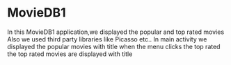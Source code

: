 # MovieDB1
In this MovieDB1 application,we displayed the popular and top rated movies
Also we used third party libraries like Picasso etc..
In main activity we displayed the popular movies with title
when the menu clicks the top rated the top rated movies are displayed with title
